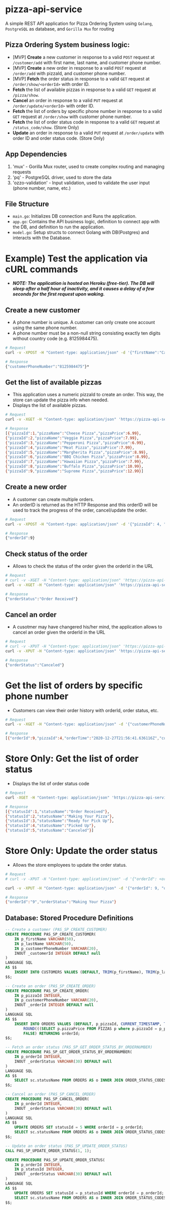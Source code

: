 # pizza-api-service
A simple REST API application for Pizza Ordering System using `Golang`, `PostgreSQL` as database, and `Gorilla Mux` for routing

## Pizza Ordering System business logic:
- [MVP] **Create** a new customer in response to a valid `POST` request at `/customer/add` with first name, last name, and customer phone number.
- [MVP] **Create** a new order in response to a valid `POST` request at `/order/add` with pizzaId, and customer phone number.
- [MVP] **Fetch** the order status in response to a valid `GET` request at `/order/show/<orderId>` with order ID.
- **Fetch** the list of available pizzas in response to a valid `GET` request at `/pizza/show`.
- **Cancel** an order in response to a valid `PUT` request at `/order/update/<orderId>` with order ID.
- **Fetch** the list of orders by specific phone number in response to a valid `GET` request at `/order/show` with customer phone number.
- **Fetch** the list of order status code in response to a valid `GET` request at `/status_code/show`. (Store Only)
- **Update** an order in response to a valid `PUT` request at `/order/update` with order ID and order status code. (Store Only)

## App Dependencies
1. 'mux' - Gorilla Mux router, used to create complex routing and managing requests
2. 'pq' - PostgreSQL driver, used to store the data
3. 'ozzo-validation' - Input validation, used to validate the user input (phone number, name, etc.)

## File Structure
* `main.go`: Initializes DB connection and Runs the application.
* `app.go`: Contains the API business logic, definition to connect app with the DB, and definition to run the application.
* `model.go`: Setup structs to connect Golang with DB(Postgres) and interacts with the Database.

# Example) Test the application via cURL commands
- ***NOTE: The application is hosted on Heroku (free-tier). The DB will sleep after a half hour of inactivity, and it causes a delay of a few seconds for the first request upon waking.***

## Create a new customer
* A phone number is unique. A customer can only create one account using the same phone number. 
* A phone number must be a non-null string consisting exactly ten digits without country code (e.g. 8125984475).
```bash
# Request
curl -v -XPOST -H "Content-type: application/json" -d '{"firstName":"Carl", "lastName":"Raymond", "customerPhoneNumber":"8125984475"}' 'https://pizza-api-service.herokuapp.com/customer/add'

# Response
{"customerPhoneNumber":"8125984475"}*
```

## Get the list of available pizzas
* This application uses a numeric pizzaId to create an order. This way, the store can update the pizza info when needed.
* Displays the list of available pizzas.
```bash
# Request
curl -v -XGET -H "Content-type: application/json" 'https://pizza-api-service.herokuapp.com/pizza/show'

# Response
[{"pizzaId":1,"pizzaName":"Cheese Pizza","pizzaPrice":6.99},
{"pizzaId":2,"pizzaName":"Veggie Pizza","pizzaPrice":7.99},
{"pizzaId":3,"pizzaName":"Pepperoni Pizza","pizzaPrice":6.99},
{"pizzaId":4,"pizzaName":"Meat Pizza","pizzaPrice":7.99},
{"pizzaId":5,"pizzaName":"Margherita Pizza","pizzaPrice":8.99},
{"pizzaId":6,"pizzaName":"BBQ Chicken Pizza","pizzaPrice":8.99},
{"pizzaId":7,"pizzaName":"Hawaiian Pizza","pizzaPrice":7.99},
{"pizzaId":8,"pizzaName":"Buffalo Pizza","pizzaPrice":10.99},
{"pizzaId":9,"pizzaName":"Supreme Pizza","pizzaPrice":12.99}]
```

## Create a new order
* A customer can create multiple orders.
* An orderID is returned as the HTTP Response and this orderID will be used to track the progress of the order, cancel/update the order.
```bash
# Request
curl -v -XPOST -H "Content-type: application/json" -d '{"pizzaId": 4, "customerPhoneNumber":"8125984475"}' 'https://pizza-api-service.herokuapp.com/order/add'

# Response
{"orderId":9}
```

## Check status of the order
* Allows to check the status of the order given the orderId in the URL
```bash
# Request
# curl -v -XGET -H "Content-type: application/json" 'https://pizza-api-service.herokuapp.com/order/show/<orderId>'
curl -v -XGET -H "Content-type: application/json" 'https://pizza-api-service.herokuapp.com/order/show/9'

# Response
{"orderStatus":"Order Received"}
```

## Cancel an order
* A cusotmer may have changered his/her mind, the application allows to cancel an order given the orderId in the URL
```bash
# Request
# curl -v -XPUT -H "Content-type: application/json" 'https://pizza-api-service.herokuapp.com/order/update/<orderId>'
curl -v -XPUT -H "Content-type: application/json" 'https://pizza-api-service.herokuapp.com/order/update/9'

# Response
{"orderStatus":"Canceled"}
```

# Get the list of orders by specific phone number
* Customers can view their order history with orderId, order status, etc.
```bash
# Request
curl -v -XGET -H "Content-type: application/json" -d '{"customerPhoneNumber":"8125984475"}' 'https://pizza-api-service.herokuapp.com/order/show'

# Response
[{"orderId":9,"pizzaId":4,"orderTime":"2020-12-27T21:56:41.636116Z","customerPhoneNumber":"8125984475","orderStatus":"Canceled","totalPrice":8.49}]
```

# Store Only: Get the list of order status
* Displays the list of order status code
```bash
# Request
curl -XGET -H "Content-type: application/json" 'https://pizza-api-service.herokuapp.com/status_code/show'

# Response
[{"statusId":1,"statusName":"Order Received"},
{"statusId":2,"statusName":"Making Your Pizza"},
{"statusId":3,"statusName":"Ready for Pick Up"},
{"statusId":4,"statusName":"Picked Up"},
{"statusId":5,"statusName":"Canceled"}]
```

# Store Only: Update the order status 
* Allows the store employees to update the order status.
```bash
# Request
# curl -v -XPUT -H "Content-type: application/json" -d '{"orderId": <orderId>, "orderStatus":<orderStatusCode>}' 'https://pizza-api-service.herokuapp.com/order/update'

curl -v -XPUT -H "Content-type: application/json" -d '{"orderId": 9, "orderStatus":2}' 'https://pizza-api-service.herokuapp.com/order/update'

# Response
{"orderId":"9","orderStatus":"Making Your Pizza"}
```

## Database: Stored Procedure Definitions
```sql
-- Create a customer (PAS_SP_CREATE_CUSTOMER)
CREATE PROCEDURE PAS_SP_CREATE_CUSTOMER(
	IN p_firstName VARCHAR(50),
	IN p_lastName VARCHAR(50),
	IN p_customerPhoneNumber VARCHAR(20),
	INOUT _customerId INTEGER DEFAULT null
)
LANGUAGE SQL
AS $$
	INSERT INTO CUSTOMERS VALUES (DEFAULT, TRIM(p_firstName), TRIM(p_lastName), TRIM(p_customerPhoneNumber), FALSE) RETURNING customerId;
$$;

-- Create an order (PAS_SP_CREATE_ORDER)
CREATE PROCEDURE PAS_SP_CREATE_ORDER(
	IN p_pizzaId INTEGER,
	IN p_customerPhoneNumber VARCHAR(20),
	INOUT _orderId INTEGER DEFAULT null
)
LANGUAGE SQL
AS $$
	INSERT INTO ORDERS VALUES (DEFAULT, p_pizzaId, CURRENT_TIMESTAMP, TRIM(p_customerPhoneNumber), 1, 
		ROUND(((SELECT p.pizzaPrice FROM PIZZAS p where p.pizzaId = p_pizzaId) * 1.0625), 2), 
		FALSE) RETURNING orderId;
$$;

-- Fetch an order status (PAS_SP_GET_ORDER_STATUS_BY_ORDERNUMBER)
CREATE PROCEDURE PAS_SP_GET_ORDER_STATUS_BY_ORDERNUMBER(
	IN p_orderId INTEGER,
	INOUT _orderStatus VARCHAR(30) DEFAULT null
)
LANGUAGE SQL
AS $$
	SELECT sc.statusName FROM ORDERS AS o INNER JOIN ORDER_STATUS_CODES AS sc ON o.statusId = sc.statusId WHERE o.orderId = p_orderId;
$$;

-- Cancel an order (PAS_SP_CANCEL_ORDER)
CREATE PROCEDURE PAS_SP_CANCEL_ORDER(
	IN p_orderId INTEGER,
	INOUT _orderStatus VARCHAR(30) DEFAULT null
)
LANGUAGE SQL
AS $$
	UPDATE ORDERS SET statusId = 5 WHERE orderId = p_orderId;	
	SELECT sc.statusName FROM ORDERS AS o INNER JOIN ORDER_STATUS_CODES AS sc ON o.statusId = sc.statusId WHERE o.orderId = p_orderId;
$$;

-- Update an order status (PAS_SP_UPDATE_ORDER_STATUS)
CALL PAS_SP_UPDATE_ORDER_STATUS(1, 1);

CREATE PROCEDURE PAS_SP_UPDATE_ORDER_STATUS(
	IN p_orderId INTEGER,
	IN p_statusId INTEGER,
	INOUT _orderStatus VARCHAR(30) DEFAULT null
)
LANGUAGE SQL
AS $$
	UPDATE ORDERS SET statusId = p_statusId WHERE orderId = p_orderId;
	SELECT sc.statusName FROM ORDERS AS o INNER JOIN ORDER_STATUS_CODES AS sc ON o.statusId = sc.statusId WHERE o.orderId = p_orderId;
$$;
```